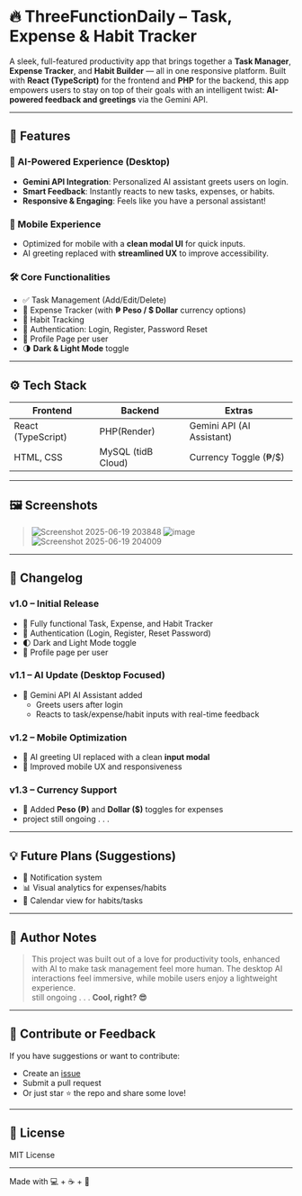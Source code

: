 # 🔥 ThreeFunctionDaily – Task, Expense & Habit Tracker

A sleek, full-featured productivity app that brings together a **Task Manager**, **Expense Tracker**, and **Habit Builder** — all in one responsive platform. Built with **React (TypeScript)** for the frontend and **PHP** for the backend, this app empowers users to stay on top of their goals with an intelligent twist: **AI-powered feedback and greetings** via the Gemini API.

---

## 🚀 Features

### 🧠 AI-Powered Experience (Desktop)
- **Gemini API Integration**: Personalized AI assistant greets users on login.
- **Smart Feedback**: Instantly reacts to new tasks, expenses, or habits.
- **Responsive & Engaging**: Feels like you have a personal assistant!

### 📱 Mobile Experience
- Optimized for mobile with a **clean modal UI** for quick inputs.
- AI greeting replaced with **streamlined UX** to improve accessibility.

### 🛠 Core Functionalities
- ✅ Task Management (Add/Edit/Delete)
- 💸 Expense Tracker (with **₱ Peso / $ Dollar** currency options)
- 📆 Habit Tracking
- 🔐 Authentication: Login, Register, Password Reset
- 👤 Profile Page per user
- 🌗 **Dark & Light Mode** toggle

---

## ⚙️ Tech Stack

| Frontend         | Backend       | Extras                |
|------------------|---------------|------------------------|
| React (TypeScript) | PHP(Render) | Gemini API (AI Assistant) |
| HTML, CSS        | MySQL (tidB Cloud)| Currency Toggle (₱/$) |

---

## 🖼️ Screenshots

> ![Screenshot 2025-06-19 203848](https://github.com/user-attachments/assets/23ee81e6-e656-449b-b336-540440813339)
  ![image](https://github.com/user-attachments/assets/f4081f2c-a1f1-460a-a3cf-5a7328ed242e)
  ![Screenshot 2025-06-19 204009](https://github.com/user-attachments/assets/693585cb-12cf-493b-8cc9-80d56ff4af04)

---

## 📓 Changelog

### v1.0 – Initial Release
- 🎉 Fully functional Task, Expense, and Habit Tracker
- 🔐 Authentication (Login, Register, Reset Password)
- 🌓 Dark and Light Mode toggle
- 👤 Profile page per user

### v1.1 – AI Update (Desktop Focused)
- 🤖 Gemini API AI Assistant added
  - Greets users after login
  - Reacts to task/expense/habit inputs with real-time feedback

### v1.2 – Mobile Optimization
- 📱 AI greeting UI replaced with a clean **input modal**
- 🧭 Improved mobile UX and responsiveness

### v1.3 – Currency Support
- 💱 Added **Peso (₱)** and **Dollar ($)** toggles for expenses
- project still ongoing . . .
---

## 💡 Future Plans (Suggestions)
- 🔔 Notification system
- 📊 Visual analytics for expenses/habits
- 📆 Calendar view for habits/tasks

---

## 🧠 Author Notes

> This project was built out of a love for productivity tools, enhanced with AI to make task management feel more human. The desktop AI interactions feel immersive, while mobile users enjoy a lightweight experience.  
> still ongoing . . .
> **Cool, right? 😎**

---

## 📩 Contribute or Feedback

If you have suggestions or want to contribute:
- Create an [issue](https://github.com/three-functiondaily-frontend/issues)
- Submit a pull request
- Or just star ⭐ the repo and share some love!

---

## 📝 License

MIT License

---

Made with 💻 + ☕ + 🤖  
